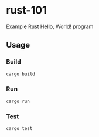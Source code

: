 rust-101
==

Example Rust Hello, World! program


## Usage

### Build

```sh
cargo build
```

### Run

```sh
cargo run
```

### Test

```sh
cargo test
```
